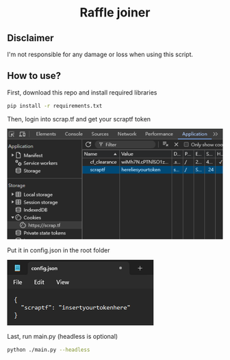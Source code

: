 <div align="center">

# Raffle joiner

</div>

## Disclaimer

I'm not responsible for any damage or loss when using this script.

## How to use?

First, download this repo and install required libraries  

```bash
pip install -r requirements.txt
```
Then, login into scrap.tf and get your scraptf token 

![get](https://raw.githubusercontent.com/nonepork/Raffle-joiner/main/readme/get%20token.png) 

Put it in config.json in the root folder

![json](https://raw.githubusercontent.com/nonepork/Raffle-joiner/main/readme/insert%20token.png) 

Last, run main.py (headless is optional)

```bash
python ./main.py --headless
```
